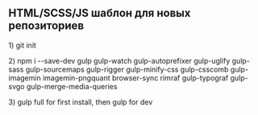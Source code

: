 <h2>HTML/SCSS/JS шаблон для новых репозиториев</h2>

<p>1) git init</p>
<p>2) npm i --save-dev gulp gulp-watch gulp-autoprefixer gulp-uglify gulp-sass gulp-sourcemaps gulp-rigger gulp-minify-css gulp-csscomb gulp-imagemin imagemin-pngquant browser-sync rimraf gulp-typograf gulp-svgo gulp-merge-media-queries</p>
<p>3) gulp full for first install, then gulp for dev</p>
